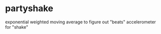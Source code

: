 partyshake
==========
exponential weighted moving average to figure out "beats"
accelerometer for "shake"
